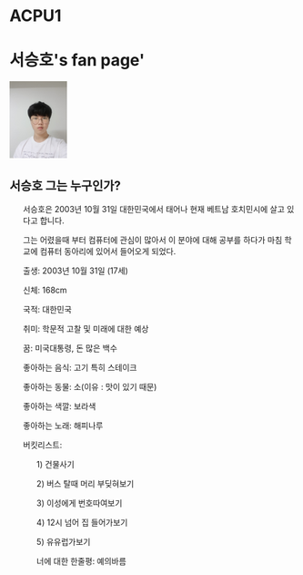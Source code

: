# ACPU1
<html>

<head>

</head>

<body>

  <h1>서승호's fan page'</h1>

  <img src="KakaoTalk_20190504_002004928.jpg" width="20%">

  <h2>서승호 그는 누구인가?</h2>

<ol>서승호은 2003년 10월 31일 대한민국에서 태어나 현재 베트남 호치민시에 살고 있다고 합니다.</ol>

<ol>그는 어렸을때 부터 컴퓨터에 관심이 많아서 이 분야에 대해 공부를 하다가 마침 학교에 컴퓨터 동아리에 있어서 들어오게 되었다.</ol>

<ol>출생: 2003년 10월 31일 (17세)</ol>

<ol>신체: 168cm</ol>

<ol>국적: 대한민국</ol>

<ol>취미: 학문적 고찰 및 미래에 대한 예상</ol>

<ol>꿈: 미국대통령, 돈 많은 백수</ol>

<ol>좋아하는 음식: 고기 특히 스테이크</ol>

<ol>좋아하는 동물: 소(이유 : 맛이 있기 때문)</ol>

<ol>좋아하는 색깔: 보라색</ol>

<ol>좋아하는 노래: 해피나루</ol>

<ol>버킷리스트:

  <ol>1) 건물사기</ol>

<ol>  2) 버스 탈때 머리 부딪혀보기</ol>

<ol>  3) 이성에게 번호따여보기</ol>

<ol>  4) 12시 넘어 집 들어가보기</ol>

<ol>  5) 유유럽가보기</ol>

  </oi>

<ol> 너에 대한 한줄평: 예의바름</ol>

  </p>

</body>

</html>
